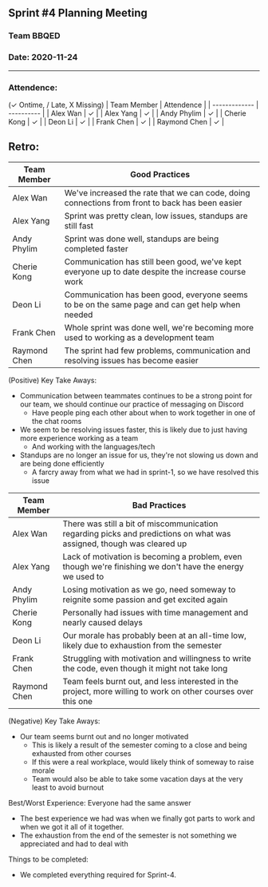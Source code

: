 ## Sprint #4 Planning Meeting
### Team BBQED
### Date: 2020-11-24
--------------------
### Attendence:
(✓ Ontime, / Late, X Missing)
| Team Member   | Attendence |
| ------------- | ---------- | 
| Alex Wan      | ✓ | 
| Alex Yang     | ✓ |
| Andy Phylim   | ✓ |
| Cherie Kong   | ✓ |
| Deon Li       | ✓ |
| Frank Chen    | ✓ |
| Raymond Chen  | ✓ |

## Retro:

| Team Member   | Good Practices                                                                                     |
| ------------- | -------------------------------------------------------------------------------------------------- |
| Alex Wan      | We've increased the rate that we can code, doing connections from front to back has been easier    |
| Alex Yang     | Sprint was pretty clean, low issues, standups are still fast                                       |
| Andy Phylim   | Sprint was done well, standups are being completed faster                                          |
| Cherie Kong   | Communication has still been good, we've kept everyone up to date despite the increase course work |
| Deon Li       | Communication has been good, everyone seems to be on the same page and can get help when needed    |
| Frank Chen    | Whole sprint was done well, we're becoming more used to working as a development team              |
| Raymond Chen  | The sprint had few problems, communication and resolving issues has become easier                  |

(Positive) Key Take Aways:
- Communication between teammates continues to be a strong point for our team, we should continue our practice of messaging on Discord
    - Have people ping each other about when to work together in one of the chat rooms
- We seem to be resolving issues faster, this is likely due to just having more experience working as a team
    - And working with the languages/tech
- Standups are no longer an issue for us, they're not slowing us down and are being done efficiently
    - A farcry away from what we had in sprint-1, so we have resolved this issue

| Team Member   | Bad Practices                                                                                                         |
| ------------- | --------------------------------------------------------------------------------------------------------------------- |
| Alex Wan      | There was still a bit of miscommunication regarding picks and predictions on what was assigned, though was cleared up |
| Alex Yang     | Lack of motivation is becoming a problem, even though we're finishing we don't have the energy we used to             |
| Andy Phylim   | Losing motivation as we go, need someway to reignite some passion and get excited again                               |
| Cherie Kong   | Personally had issues with time management and nearly caused delays                                                   |
| Deon Li       | Our morale has probably been at an all-time low, likely due to exhaustion from the semester                           |
| Frank Chen    | Struggling with motivation and willingness to write the code, even though it might not take long                      |
| Raymond Chen  | Team feels burnt out, and less interested in the project, more willing to work on other courses over this one         |

(Negative) Key Take Aways:
- Our team seems burnt out and no longer motivated
    - This is likely a result of the semester coming to a close and being exhausted from other courses
    - If this were a real workplace, would likely think of someway to raise morale
    - Team would also be able to take some vacation days at the very least to avoid burnout

Best/Worst Experience:
Everyone had the same answer 
- The best experience we had was when we finally got parts to work and when we got it all of it together.
- The exhaustion from the end of the semester is not something we appreciated and had to deal with

Things to be completed:
- We completed everything required for Sprint-4.

    



